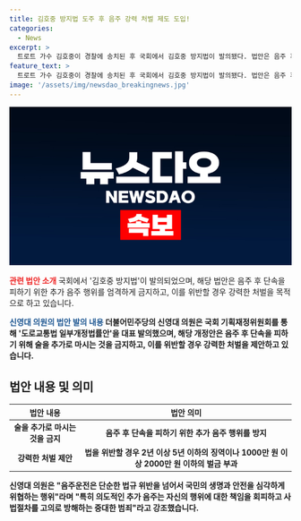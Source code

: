 ```yaml
---
title: 김호중 방지법 도주 후 음주 강력 처벌 제도 도입!
categories:
  - News
excerpt: >
  트로트 가수 김호중이 경찰에 송치된 후 국회에서 김호중 방지법이 발의됐다. 법안은 음주 후 단속 회피를 위한 추가 음주를 엄격히 금지하고, 위반 시 강력한 처벌을 목적으로 한다. 또한, 음주운전에 대한 경각심을 높이고 피해를 줄이기 위해 음주 후 추가 음주를 금지하고 경찰에게 엄괸 조치를 요청하는 내용이다. 김호중의 사건을 통해 음주운전 문제를 다시 고찰하고 법안을 통해 단속을 피하는 행위에 대한 철저한 규제가 필요하다는 뜻을 나타내고 있다.
feature_text: >
  트로트 가수 김호중이 경찰에 송치된 후 국회에서 김호중 방지법이 발의됐다. 법안은 음주 후 단속 회피를 위한 추가 음주를 엄격히 금지하고, 위반 시 강력한 처벌을 목적으로 한다. 또한, 음주운전에 대한 경각심을 높이고 피해를 줄이기 위해 음주 후 추가 음주를 금지하고 경찰에게 엄괸 조치를 요청하는 내용이다. 김호중의 사건을 통해 음주운전 문제를 다시 고찰하고 법안을 통해 단속을 피하는 행위에 대한 철저한 규제가 필요하다는 뜻을 나타내고 있다.
image: '/assets/img/newsdao_breakingnews.jpg'
---
```


<p><img src="/assets/img/newsdao_breakingnews.jpg" alt="firstkoreanews 속보" /></p>

<p><b><span style="color: #ee2323;">관련 법안 소개</span></b>
국회에서 '김호중 방지법'이 발의되었으며, 해당 법안은 음주 후 단속을 피하기 위한 추가 음주 행위를 엄격하게 금지하고, 이를 위반할 경우 강력한 처벌을 목적으로 하고 있습니다.</p>

<p><b><span style="color: #1a5490;">신영대 의원의 법안 발의 내용</span><b>
더불어민주당의 신영대 의원은 국회 기획재정위원회를 통해 '도로교통법 일부개정법률안'을 대표 발의했으며, 해당 개정안은 음주 후 단속을 피하기 위해 술을 추가로 마시는 것을 금지하고, 이를 위반할 경우 강력한 처벌을 제안하고 있습니다.</p>

<h2 data-ke-size="size26">법안 내용 및 의미</h2>

<table>
<thead>
<tr>
<th style="text-align: center;">법안 내용</th>
<th style="text-align: center;">법안 의미</th>
</tr>
</thead>
<tbody>
<tr>
<td style="text-align: center;">술을 추가로 마시는 것을 금지</td>
<td style="text-align: center;">음주 후 단속을 피하기 위한 추가 음주 행위를 방지</td>
</tr>
<tr>
<td style="text-align: center;">강력한 처벌 제안</td>
<td style="text-align: center;">법을 위반할 경우 2년 이상 5년 이하의 징역이나 1000만 원 이상 2000만 원 이하의 벌금 부과</td>
</tr>
</tbody>
</table>

<p data-ke-size="size16">신영대 의원은 "음주운전은 단순한 법규 위반을 넘어서 국민의 생명과 안전을 심각하게 위협하는 행위"라며 "특히 의도적인 추가 음주는 자신의 행위에 대한 책임을 회피하고 사법절차를 고의로 방해하는 중대한 범죄"라고 강조했습니다.</p>

